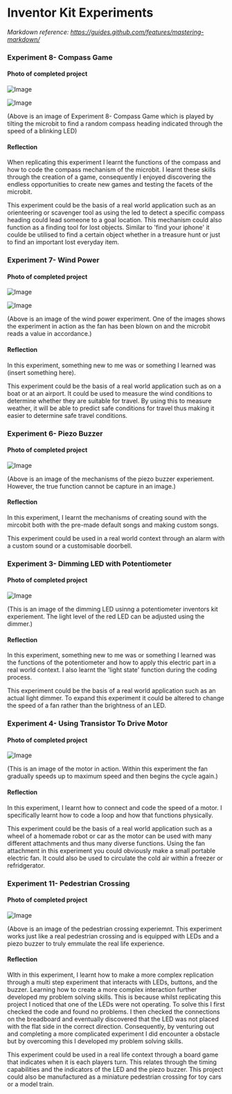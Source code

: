 # Inventor Kit Experiments

*Markdown reference: https://guides.github.com/features/mastering-markdown/*

### Experiment 8- Compass Game ###

#### Photo of completed project ####

![Image](CompassExperiment1.png)

![Image](CompassExperiment2.png)


(Above is an image of Experiment 8- Compass Game which is played by tilting the microbit to find a random compass heading indicated through the speed of a blinking LED)

#### Reflection ####
When replicating this experiment I learnt the functions of the compass and how to code the compass mechanism of the microbit. I learnt these skills through the creation of a game, consequently I enjoyed discovering the endless opportunities to create new games and testing the facets of the microbit.

This experiment could be the basis of a real world application such as an orienteering or scavenger tool as using the led to detect a specific compass heading could lead someone to a goal location. This mechanism could also function as a finding tool for lost objects. Similar to 'find your iphone' it coulde be utilised to find a certain object whether in a treasure hunt or just to find an important lost everyday item.


### Experiment 7- Wind Power ###

#### Photo of completed project ####

![Image](WindExperiment1.png)

![Image](WindExperiment2.png)


(Above is an image of the wind power experiment. One of the images shows the experiment in action as the fan has been blown on and the microbit reads a value in accordance.)

#### Reflection ####

In this experiment, something new to me was or something I learned was (insert something here).

This experiment could be the basis of a real world application such as on a boat or at an airport. It could be used to measure the wind conditions to determine whether they are suitable for travel. By using this to measure weather, it will be able to predict safe conditions for travel thus making it easier to determine safe travel conditions.



### Experiment 6- Piezo Buzzer ###

#### Photo of completed project ####

![Image](BuzzerExperiment1.png)

(Above is an image of the mechanisms of the piezo buzzer experiement. However, the true function cannot be capture in an image.)

#### Reflection ####

In this experiment, I learnt the mechanisms of creating sound with the mircobit both with the pre-made default songs and making custom songs. 

This experiment could be used in a real world context through an alarm with a custom sound or a customisable doorbell. 



### Experiment 3- Dimming LED with Potentiometer ###

#### Photo of completed project ####

![Image](DimmingLED1.png)

(This is an image of the dimming LED usinng a potentiometer inventors kit experiement. The light level of the red LED can be adjusted using the dimmer.)

#### Reflection ####

In this experiment, something new to me was or something I learned was the functions of the potentiometer and how to apply this electric part in a real world context. I also learnt the 'light state' function during the coding process.

This experiment could be the basis of a real world application such as an actual light dimmer. To expand this experiment it could be altered to change the speed of a fan rather than the brightness of an LED.



### Experiment 4- Using Transistor To Drive Motor ###

#### Photo of completed project ####

![Image](MotorFan1.png)

(This is an image of the motor in action. Within this experiment the fan gradually speeds up to maximum speed and then begins the cycle again.)

#### Reflection ####

In this experiment, I learnt how to connect and code the speed of a motor. I specifically learnt how to code a loop and how that functions physically.

This experiment could be the basis of a real world application such as a wheel of a homemade robot or car as the motor can be used with many different attachments and thus many diverse functions. Using the fan attachment in this experiment you could obviously make a small portable electric fan. It could also be used to circulate the cold air within a freezer or refridgerator.



### Experiment 11- Pedestrian Crossing ###


#### Photo of completed project ####

![Image](PedestrianExperiment1.png)

(Above is an image of the pedestrian crossing experiemnt. This experiment works just like a real pedestrian crossing and is equipped with LEDs and a piezo buzzer to truly emmulate the real life experience.

#### Reflection ####

WIth in this experiment, I learnt how to make a more complex replication through a multi step experiment that interacts with LEDs, buttons, and the buzzer. Learning how to create a more complex interaction further developed my problem solving skills. This is because whilst replicating this project I noticed that one of the LEDs were not operating. To solve this I first checked the code and found no problems. I then checked the connections on the breadboard and eventually discovered that the LED was not placed with the flat side in the correct direction. Consequently, by venturing out and completing a more complicated experiment I did encounter a obstacle but by overcoming this I developed my problem solving skills.

This experiment could be used in a real life context through a board game that indicates when it is each players turn. This relates through the timing capabilities and the indicators of the LED and the piezo buzzer. This project could also be manufactured as a miniature pedestrian crossing for toy cars or a model train. 



